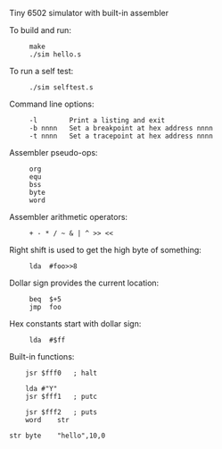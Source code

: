 Tiny 6502 simulator with built-in assembler

To build and run:
```
     make
     ./sim hello.s
```
To run a self test:
```
     ./sim selftest.s
```
Command line options:
```
     -l        Print a listing and exit
     -b nnnn   Set a breakpoint at hex address nnnn
     -t nnnn   Set a tracepoint at hex address nnnn
```
Assembler pseudo-ops:
```
     org
     equ
     bss
     byte
     word
```
Assembler arithmetic operators:
```
     + - * / ~ & | ^ >> <<
```
Right shift is used to get the high byte of something:
```
     lda  #foo>>8
```
Dollar sign provides the current location:
```
     beq  $+5
     jmp  foo
```
Hex constants start with dollar sign:
```
     lda  #$ff
```
Built-in functions:
```
	jsr	$fff0	; halt

	lda	#"Y"
	jsr	$fff1	; putc

	jsr	$fff2	; puts
	word	str

str	byte	"hello",10,0
```
